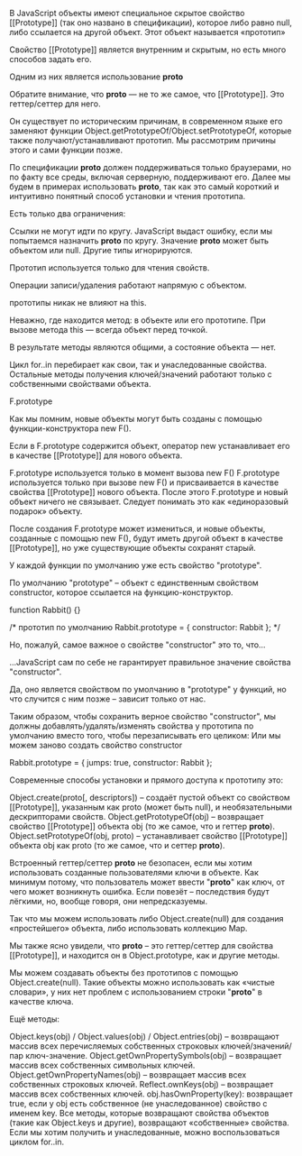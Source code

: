 В JavaScript объекты имеют специальное скрытое свойство [[Prototype]] (так оно названо в спецификации), которое либо равно null, либо ссылается на другой объект. Этот объект называется «прототип»

Свойство [[Prototype]] является внутренним и скрытым, но есть много способов задать его.

Одним из них является использование __proto__

Обратите внимание, что __proto__ — не то же самое, что [[Prototype]]. Это геттер/сеттер для него.

Он существует по историческим причинам, в современном языке его заменяют функции Object.getPrototypeOf/Object.setPrototypeOf, которые также получают/устанавливают прототип. Мы рассмотрим причины этого и сами функции позже.

По спецификации __proto__ должен поддерживаться только браузерами, но по факту все среды, включая серверную, поддерживают его. Далее мы будем в примерах использовать __proto__, так как это самый короткий и интуитивно понятный способ установки и чтения прототипа.

Есть только два ограничения:

Ссылки не могут идти по кругу. JavaScript выдаст ошибку, если мы попытаемся назначить __proto__ по кругу.
Значение __proto__ может быть объектом или null. Другие типы игнорируются.

Прототип используется только для чтения свойств.

Операции записи/удаления работают напрямую с объектом.

прототипы никак не влияют на this.

Неважно, где находится метод: в объекте или его прототипе. При вызове метода this — всегда объект перед точкой.

В результате методы являются общими, а состояние объекта — нет.

Цикл for..in перебирает как свои, так и унаследованные свойства. Остальные методы получения ключей/значений работают только с собственными свойствами объекта.



F.prototype

Как мы помним, новые объекты могут быть созданы с помощью функции-конструктора new F().

Если в F.prototype содержится объект, оператор new устанавливает его в качестве [[Prototype]] для нового объекта.

F.prototype используется только в момент вызова new F()
F.prototype используется только при вызове new F() и присваивается в качестве свойства [[Prototype]] нового объекта. После этого F.prototype и новый объект ничего не связывает. Следует понимать это как «единоразовый подарок» объекту.

После создания F.prototype может измениться, и новые объекты, созданные с помощью new F(), будут иметь другой объект в качестве [[Prototype]], но уже существующие объекты сохранят старый.

У каждой функции по умолчанию уже есть свойство "prototype".

По умолчанию "prototype" – объект с единственным свойством constructor, которое ссылается на функцию-конструктор.

function Rabbit() {}

/* прототип по умолчанию
Rabbit.prototype = { constructor: Rabbit };
*/

Но, пожалуй, самое важное о свойстве "constructor" это то, что…

…JavaScript сам по себе не гарантирует правильное значение свойства "constructor".

Да, оно является свойством по умолчанию в "prototype" у функций, но что случится с ним позже – зависит только от нас.

Таким образом, чтобы сохранить верное свойство "constructor", мы должны добавлять/удалять/изменять свойства у прототипа по умолчанию вместо того, чтобы перезаписывать его целиком:
Или мы можем заново создать свойство constructor

Rabbit.prototype = {
  jumps: true,
  constructor: Rabbit
};




Современные способы установки и прямого доступа к прототипу это:

Object.create(proto[, descriptors]) – создаёт пустой объект со свойством [[Prototype]], указанным как proto (может быть null), и необязательными дескрипторами свойств.
Object.getPrototypeOf(obj) – возвращает свойство [[Prototype]] объекта obj (то же самое, что и геттер __proto__).
Object.setPrototypeOf(obj, proto) – устанавливает свойство [[Prototype]] объекта obj как proto (то же самое, что и сеттер __proto__).

Встроенный геттер/сеттер __proto__ не безопасен, если мы хотим использовать созданные пользователями ключи в объекте. Как минимум потому, что пользователь может ввести "__proto__" как ключ, от чего может возникнуть ошибка. Если повезёт – последствия будут лёгкими, но, вообще говоря, они непредсказуемы.

Так что мы можем использовать либо Object.create(null) для создания «простейшего» объекта, либо использовать коллекцию Map.

Мы также ясно увидели, что __proto__ – это геттер/сеттер для свойства [[Prototype]], и находится он в Object.prototype, как и другие методы.

Мы можем создавать объекты без прототипов с помощью Object.create(null). Такие объекты можно использовать как «чистые словари», у них нет проблем с использованием строки "__proto__" в качестве ключа.

Ещё методы:

Object.keys(obj) / Object.values(obj) / Object.entries(obj) – возвращают массив всех перечисляемых собственных строковых ключей/значений/пар ключ-значение.
Object.getOwnPropertySymbols(obj) – возвращает массив всех собственных символьных ключей.
Object.getOwnPropertyNames(obj) – возвращает массив всех собственных строковых ключей.
Reflect.ownKeys(obj) – возвращает массив всех собственных ключей.
obj.hasOwnProperty(key): возвращает true, если у obj есть собственное (не унаследованное) свойство с именем key.
Все методы, которые возвращают свойства объектов (такие как Object.keys и другие), возвращают «собственные» свойства. Если мы хотим получить и унаследованные, можно воспользоваться циклом for..in.

